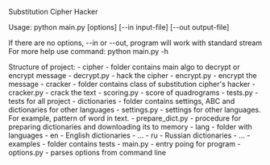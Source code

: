 Substitution Cipher Hacker

Usage:
	python main.py [options] [--in input-file] [--out output-file]

If there are no options, --in or --out, program will work with standard stream
For more help use command:
	python main.py -h

Structure of project:
	- cipher - folder contains main algo to decrypt or encrypt message
		- decrypt.py - hack the cipher
		- encrypt.py - encrypt the message
		- cracker - folder contains class of substitution cipher's hacker
			- cracker.py - crack the text
			- scoring.py - score of quadrograms
		- tests.py - tests for all project
	- dictionaries - folder contains settings, ABC and dictionaries for other languages
		- settings.py - settings for other languages. For example, pattern of word in text.
		- prepare_dict.py - procedure for preparing dictionaries and downloading its to memory
		- lang - folder with languages
			- en - English dictionaries
				- ...
			- ru - Russian dictionaries
				- ...
	- examples - folder contains tests
	- main.py - entry poing for program
	- options.py - parses options from command line
	
	